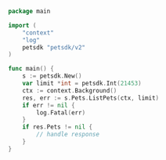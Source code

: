 <!-- Start SDK Example Usage [usage] -->
```go
package main

import (
	"context"
	"log"
	petsdk "petsdk/v2"
)

func main() {
	s := petsdk.New()
	var limit *int = petsdk.Int(21453)
	ctx := context.Background()
	res, err := s.Pets.ListPets(ctx, limit)
	if err != nil {
		log.Fatal(err)
	}
	if res.Pets != nil {
		// handle response
	}
}

```
<!-- End SDK Example Usage [usage] -->